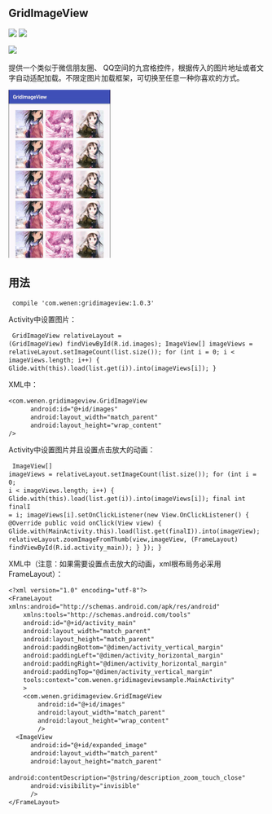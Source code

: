 ## GridImageView

<img src="https://img.shields.io/badge/build-passing-green.svg"/>
<img src="https://img.shields.io/badge/release-1.0.3-yellow.svg"/>

[<img src="https://img.shields.io/badge/made%20by-Wenen-blue.svg"/>](http://wenen.site/)

提供一个类似于微信朋友圈、 QQ空间的九宫格控件，根据传入的图片地址或者文字自动适配加载。不限定图片加载框架，可切换至任意一种你喜欢的方式。

<img src="/img/ezgif.com-gif-maker.gif"/>


## 用法

<code><pre>
compile 'com.wenen:gridimageview:1.0.3'
</pre></code>

Activity中设置图片：
<code><pre>
GridImageView relativeLayout = (GridImageView) findViewById(R.id.images);
ImageView[] imageViews = relativeLayout.setImageCount(list.size());
    for (int i = 0; i < imageViews.length; i++) {
      Glide.with(this).load(list.get(i)).into(imageViews[i]);
    }
</pre></code>

XML中：
```
<com.wenen.gridimageview.GridImageView
      android:id="@+id/images"
      android:layout_width="match_parent"
      android:layout_height="wrap_content"
/>
```
Activity中设置图片并且设置点击放大的动画：
<code><pre>
ImageView[] imageViews = relativeLayout.setImageCount(list.size());
    for (int i = 0; i < imageViews.length; i++) {
      Glide.with(this).load(list.get(i)).into(imageViews[i]);
      final int finalI = i;
      imageViews[i].setOnClickListener(new View.OnClickListener() {
        @Override public void onClick(View view) {
          Glide.with(MainActivity.this).load(list.get(finalI)).into(imageView);
          relativeLayout.zoomImageFromThumb(view,imageView,
              (FrameLayout) findViewById(R.id.activity_main));
        }
      });
    }
</pre></code>

XML中（注意：如果需要设置点击放大的动画，xml根布局务必采用FrameLayout）：
```
<?xml version="1.0" encoding="utf-8"?>
<FrameLayout xmlns:android="http://schemas.android.com/apk/res/android"
    xmlns:tools="http://schemas.android.com/tools"
    android:id="@+id/activity_main"
    android:layout_width="match_parent"
    android:layout_height="match_parent"
    android:paddingBottom="@dimen/activity_vertical_margin"
    android:paddingLeft="@dimen/activity_horizontal_margin"
    android:paddingRight="@dimen/activity_horizontal_margin"
    android:paddingTop="@dimen/activity_vertical_margin"
    tools:context="com.wenen.gridimageviewsample.MainActivity"
    >
    <com.wenen.gridimageview.GridImageView
        android:id="@+id/images"
        android:layout_width="match_parent"
        android:layout_height="wrap_content"
        />
  <ImageView
      android:id="@+id/expanded_image"
      android:layout_width="match_parent"
      android:layout_height="match_parent"
      android:contentDescription="@string/description_zoom_touch_close"
      android:visibility="invisible"
      />
</FrameLayout>
```





